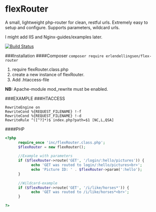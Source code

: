 # flexRouter
A small, lightweight php-router for clean, restful urls. Extremely easy to setup and configure.
Supports parameters, wildcard urls.

I might add IIS and Nginx-guides/examples later.

[![Build Status](https://travis-ci.org/ErlendEllingsen/flexRouter.svg)](https://travis-ci.org/ErlendEllingsen/flexRouter/)

###Installation
####Composer
```composer require erlendellingsen/flex-router```


1. require flexRouter.class.php
2. create a new instance of flexRouter. 
3. Add .htaccess-file

**NB:** Apache-module mod_rewrite must be enabled.

###EXAMPLE
###HTACCESS
```htaccess
RewriteEngine on
RewriteCond %{REQUEST_FILENAME} !-f
RewriteCond %{REQUEST_FILENAME} !-d
RewriteRule ^([^?]*)$ index.php?path=$1 [NC,L,QSA]
```

####PHP

```php
<?php
      require_once 'inc/flexRouter.class.php';
      $flexRouter = new flexRouter();
      
      //Example with parameters 
      if ($flexRouter->route('GET', '/login/:hello/pictures')) {
            echo 'GET was routed to login/:hello/pictures<br>';
            echo 'Picture ID: ' . $flexRouter->param(':hello');
      }  
      
      //Wildcard-example
      if ($flexRouter->route('GET', '/i/like/horses*')) {
            echo 'GET was routed to /i/like/horses*<br>';
      }  
      
?>
```
